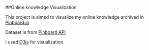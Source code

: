 ##Online knowledge Visualization

This project is aimed to visualize my online knowledge archived in [Pinboard.in](https://pinboard.in)


Dataset is from [Pinboard API](https://pinboard.in/api)

I used [D3js](http://d3js.org/) for visualization.